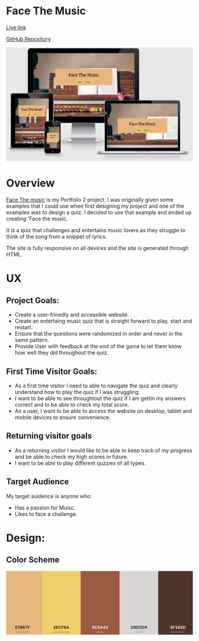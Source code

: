 # Face The Music
[Live link](https://sharpryan20.github.io/ci-project-2/)

[GitHub Repository](https://github.com/Sharpryan20/ci-project-2)

![responsive](assets/images/readme-images/responsive.png)

# Overview

[Face The music](https://sharpryan20.github.io/ci-project-2/) is my Portfolio 2 project. I was originally given some examples that I could use when first designing my project and one of the examples was to design a quiz. I decided to use that example and ended up creating 'Face the music.

It is a quiz that challenges and entertains music lovers as they struggle to think of the song from a snippet of lyrics.

The site is fully responsive on all devices and the site is generated through HTML. 

# UX

## Project Goals: 

* Create a user-frinedly and accessible website.
* Create an entertaing music quiz that is straight forward to play, start and restart.
* Ensure that the questions were randomized in order and never in the same pattern.
* Provide User with feedback at the end of the game to let them know how well they did throughout the quiz.

## First Time Visitor Goals:

* As a first time visitor I need to able to navigate the quiz and clearly understand how to play the quiz if I was struggling.
* I want to be able to see throughtout the quiz if I am gettin my answers correct and to be able to check my total score.
* As a user, I want to be able to access the website on desktop, tablet and mobile devices to ensure convenience.


## Returning visitor goals

* As a returning visitor I would like to be able to keep track of my progress and be able to check my high scores in future.
* I want to be able to play different quzzies of all types.

## Target Audience

My target auidence is anyone who:

* Has a passion for Muisc.
* Likes to face a challenge.

# Design:

## Color Scheme 

![design](assets/images/readme-images/palette.png)





